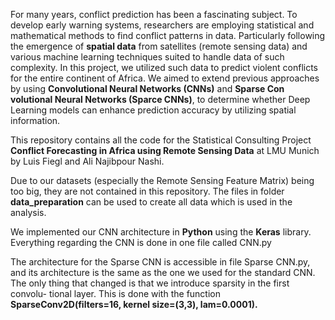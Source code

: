 For many years, conflict prediction has been a fascinating subject. To develop
early warning systems, researchers are employing statistical and mathematical methods to find conflict patterns in data. Particularly following the emergence of **spatial
data** from satellites (remote sensing data) and various machine learning techniques
suited to handle data of such complexity. In this project, we utilized such data to
predict violent conflicts for the entire continent of Africa. We aimed to extend previous approaches by using **Convolutional Neural Networks (CNNs)** and **Sparse Con
volutional Neural Networks (Sparce CNNs)**, to determine whether Deep Learning
models can enhance prediction accuracy by utilizing spatial information.


This repository contains all the code for the Statistical Consulting Project **Conflict Forecasting in Africa using Remote Sensing Data** at LMU Munich by Luis Fiegl and Ali Najibpour Nashi.

Due to our datasets (especially the Remote Sensing Feature Matrix) being too big, they are not contained in this repository. The files in folder **data_preparation** can be used to create all data which is used in the analysis.

We implemented our CNN architecture in **Python** using the **Keras** library. Everything
regarding the CNN is done in one file called CNN.py

The architecture for the Sparse CNN is accessible in file Sparse CNN.py, and its architecture is the same as the one we used for the standard CNN. The only thing that changed is that we introduce sparsity in the first convolu-
tional layer. This is done with the function **SparseConv2D(filters=16, kernel size=(3,3),
lam=0.0001).**
